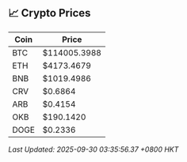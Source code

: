 ## 📈 Crypto Prices

| Coin | Price |
| ---- | ----- |
| BTC | $114005.3988 |
| ETH | $4173.4679 |
| BNB | $1019.4986 |
| CRV | $0.6864 |
| ARB | $0.4154 |
| OKB | $190.1420 |
| DOGE | $0.2336 |

_Last Updated: 2025-09-30 03:35:56.37 +0800 HKT_